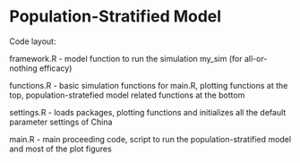 # Population-Stratified Model

Code layout:

framework.R - model function to run the simulation my_sim (for all-or-nothing efficacy)

functions.R - basic simulation functions for main.R, plotting functions at the top, population-stratefied model related functions at the bottom  

settings.R - loads packages, plotting functions and initializes all the default parameter settings of China

main.R - main proceeding code, script to run the population-stratified model and most of the plot figures